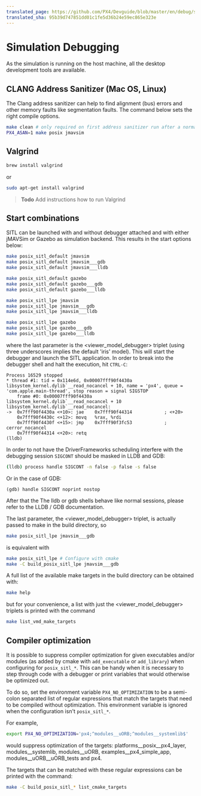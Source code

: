 ```yaml
---
translated_page: https://github.com/PX4/Devguide/blob/master/en/debug/simulation_debugging.md
translated_sha: 95b39d747851dd01c1fe5d36b24e59ec865e323e
---
```


# Simulation Debugging

As the simulation is running on the host machine, all the desktop development tools are available.

## CLANG Address Sanitizer (Mac OS, Linux)

The Clang address sanitizer can help to find alignment (bus) errors and other memory faults like segmentation faults. The command below sets the right compile options.

```sh
make clean # only required on first address sanitizer run after a normal build
PX4_ASAN=1 make posix jmavsim
```

## Valgrind

```sh
brew install valgrind
```

or

```sh
sudo apt-get install valgrind
```

> **Todo** Add instructions how to run Valgrind

## Start combinations

SITL can be launched with and without debugger attached and with either jMAVSim or Gazebo as simulation backend. This results in the start options below:

```sh
make posix_sitl_default jmavsim
make posix_sitl_default jmavsim___gdb
make posix_sitl_default jmavsim___lldb

make posix_sitl_default gazebo
make posix_sitl_default gazebo___gdb
make posix_sitl_default gazebo___lldb

make posix_sitl_lpe jmavsim
make posix_sitl_lpe jmavsim___gdb
make posix_sitl_lpe jmavsim___lldb

make posix_sitl_lpe gazebo
make posix_sitl_lpe gazebo___gdb
make posix_sitl_lpe gazebo___lldb
```

where the last parameter is the &lt;viewer\_model\_debugger&gt; triplet (using three underscores implies the default &#39;iris&#39; model).
This will start the debugger and launch the SITL application. In order to break into the debugger shell and halt the execution, hit ```CTRL-C```:

```gdb
Process 16529 stopped
* thread #1: tid = 0x114e6d, 0x00007fff90f4430a libsystem_kernel.dylib`__read_nocancel + 10, name = 'px4', queue = 'com.apple.main-thread', stop reason = signal SIGSTOP
    frame #0: 0x00007fff90f4430a libsystem_kernel.dylib`__read_nocancel + 10
libsystem_kernel.dylib`__read_nocancel:
->  0x7fff90f4430a <+10>: jae    0x7fff90f44314            ; <+20>
    0x7fff90f4430c <+12>: movq   %rax, %rdi
    0x7fff90f4430f <+15>: jmp    0x7fff90f3fc53            ; cerror_nocancel
    0x7fff90f44314 <+20>: retq
(lldb) 
```

In order to not have the DriverFrameworks scheduling interfere with the debugging session ```SIGCONT``` should be masked in LLDB and GDB:

```bash
(lldb) process handle SIGCONT -n false -p false -s false
```

Or in the case of GDB:

```
(gdb) handle SIGCONT noprint nostop
```

After that the The lldb or gdb shells behave like normal sessions, please refer to the LLDB / GDB documentation.

The last parameter, the &lt;viewer\_model\_debugger&gt; triplet, is actually passed to make in the build directory, so

```sh
make posix_sitl_lpe jmavsim___gdb
```

is equivalent with

```sh
make posix_sitl_lpe	# Configure with cmake
make -C build_posix_sitl_lpe jmavsim___gdb
```

A full list of the available make targets in the build directory can
be obtained with:

```sh
make help
```

but for your convenience, a list with just the &lt;viewer\_model\_debugger&gt; triplets
is printed with the command

```sh
make list_vmd_make_targets
```

## Compiler optimization

It is possible to suppress compiler optimization for given executables and/or
modules (as added by cmake with `add_executable` or `add_library`) when configuring
for `posix_sitl_*`. This can be handy when it is necessary to step through code
with a debugger or print variables that would otherwise be optimized out.

To do so, set the environment variable `PX4_NO_OPTIMIZATION` to be a semi-colon
separated list of regular expressions that match the targets that need
to be compiled without optimization. This environment variable is ignored
when the configuration isn&#39;t `posix_sitl_*`.

For example,

```sh
export PX4_NO_OPTIMIZATION='px4;^modules__uORB;^modules__systemlib$'
```

would suppress optimization of the targets: platforms\_\_posix\_\_px4\_layer, modules\_\_systemlib, modules\_\_uORB, examples\_\_px4\_simple\_app, modules\_\_uORB\_\_uORB\_tests and px4.

The targets that can be matched with these regular expressions can be
printed with the command:

```sh
make -C build_posix_sitl_* list_cmake_targets
```
